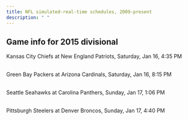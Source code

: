 ```yaml
---
title: NFL simulated-real-time schedules, 2009-present
description: " "
---
```


## Game info for 2015 divisional
Kansas City Chiefs at New England Patriots, Saturday, Jan 16, 4:35 PM

<br/>Green Bay Packers at Arizona Cardinals, Saturday, Jan 16, 8:15 PM

<br/>Seattle Seahawks at Carolina Panthers, Sunday, Jan 17, 1:06 PM

<br/>Pittsburgh Steelers at Denver Broncos, Sunday, Jan 17, 4:40 PM

